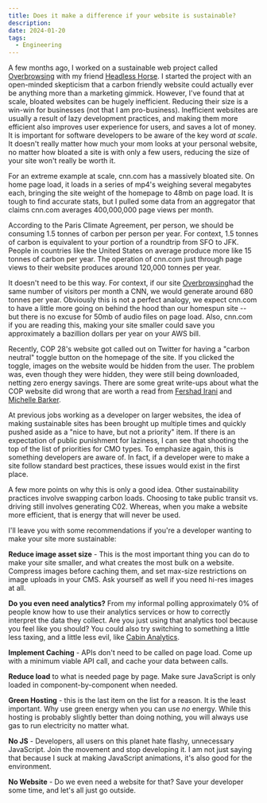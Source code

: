 ```yaml
---
title: Does it make a difference if your website is sustainable?
description: 
date: 2024-01-20
tags:
  - Engineering
---
```

A few months ago, I worked on a sustainable web project called [Overbrowsing](https://overbrowsing.com) with my friend [Headless Horse](https://headless.horse/). I started the project with an open-minded skepticism that a carbon friendly website could actually ever be anything more than a marketing gimmick. However, I've found that at scale, bloated websites can be hugely inefficient. Reducing their size is a win-win for businesses (not that I am pro-business). Inefficient websites are usually a result of lazy development practices, and making them more efficient also improves user experience for users, and saves a lot of money. It is important for software developers to be aware of the key word *at scale*. It doesn't really matter how much your mom looks at your personal website, no matter how bloated a site is with only a few users, reducing the size of your site won't really be worth it. 

For an extreme example at scale, cnn.com has a massively bloated site. On home page load, it loads in a series of mp4's weighing several megabytes each, bringing the site weight of the homepage to 48mb on page load. It is tough to find accurate stats, but I pulled some data from an aggregator that claims cnn.com averages 400,000,000 page views per month. 

According to the Paris Climate Agreement, per person, we should be consuming 1.5 tonnes of carbon per person per year. For context, 1.5 tonnes of carbon is equivalent to your portion of a roundtrip from SFO to JFK. People in countries like the United States on average produce more like 15 tonnes of carbon per year. The operation of cnn.com just through page views to their website produces around 120,000 tonnes per year. 

It doesn't need to be this way. For context, if our site [Overbrowsing](https://overbrowsing.com)had the same number of visitors per month a CNN, we would generate around 680 tonnes per year. Obviously this is not a perfect analogy, we expect cnn.com to have a little more going on behind the hood than our homespun site -- but there is no excuse for 50mb of audio files on page load. Also, cnn.com if you are reading this, making your site smaller could save you approximately a bazillion dollars per year on your AWS bill. 

Recently, COP 28's website got called out on Twitter for having a "carbon neutral" toggle button on the homepage of the site. If you clicked the toggle, images on the website would be hidden from the user. The problem was, even though they were hidden, they were still being downloaded, netting zero energy savings. There are some great write-ups about what the COP website did wrong that are worth a read from [Fershad Irani](https://fershad.com/writing/cop28-uae-a-low-carbon-website-review/) and [Michelle Barker](https://css-irl.info/greenwashing-and-the-cop28-website/). 

At previous jobs working as a developer on larger websites, the idea of making sustainable sites has been brought up multiple times and quickly pushed aside as a "nice to have, but not a priority" item. If there is an expectation of public punishment for laziness, I can see that shooting the top of the list of priorities for CMO types. To emphasize again, this is something developers are aware of. In fact, if a developer were to make a site follow standard best practices, these issues would exist in the first place. 

A few more points on why this is only a good idea. Other sustainability practices involve swapping carbon loads. Choosing to take public transit vs. driving still involves generating C02. Whereas, when you make a website more efficient, that is energy that will never be used. 

I'll leave you with some recommendations if you're a developer wanting to make your site more sustainable: 


**Reduce image asset size** - This is the most important thing you can do to make your site smaller, and what creates the most bulk on a website. Compress images before caching them, and set max-size restrictions on image uploads in your CMS. Ask yourself as well if you need hi-res images at all.

**Do you even need analytics?** From my informal polling approximately 0% of people know how to use their analytics services or how to correctly interpret the data they collect. Are you just using that analytics tool because you feel like you should? You could also try switching to something a little less taxing, and a little less evil, like [Cabin Analytics](https://withcabin.com). 

**Implement Caching** - APIs don't need to be called on page load. Come up with a minimum viable API call, and cache your data between calls. 

**Reduce load** to what is needed page by page. Make sure JavaScript is only loaded in component-by-component when needed. 

**Green Hosting** - this is the last item on the list for a reason. It is the least important. Why use green energy when you can use *no* energy. While this hosting is probably slightly better than doing nothing, you will always use gas to run electricity no matter what.  

**No JS** - Developers, all users on this planet hate flashy, unnecessary JavaScript. Join the movement and stop developing it. I am not just saying that because I suck at making JavaScript animations, it's also good for the environment. 

**No Website** - Do we even need a website for that? Save your developer some time, and let's all just go outside.

